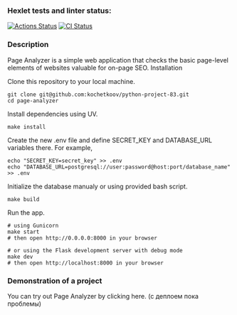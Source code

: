 ### Hexlet tests and linter status:
[![Actions Status](https://github.com/kochetkoov/python-project-83/actions/workflows/hexlet-check.yml/badge.svg)](https://github.com/kochetkoov/python-project-83/actions)
[![CI Status](https://github.com/kochetkoov/python-project-83/actions/workflows/ci.yml/badge.svg)](https://github.com/kochetkoov/python-project-83/actions)

### Description

Page Analyzer is a simple web application that checks the basic page-level elements of websites valuable for on-page SEO.
Installation

Clone this repository to your local machine.
```
git clone git@github.com:kochetkoov/python-project-83.git
cd page-analyzer
```

Install dependencies using UV.
```
make install
```

Create the new .env file and define SECRET_KEY and DATABASE_URL variables there. For example,
```
echo "SECRET_KEY=secret_key" >> .env
echo "DATABASE_URL=postgresql://user:password@host:port/database_name" >> .env
```
Initialize the database manualy or using provided bash script.
```
make build
```
Run the app.
```
# using Gunicorn
make start
# then open http://0.0.0.0:8000 in your browser

# or using the Flask development server with debug mode
make dev
# then open http://localhost:8000 in your browser
```

### Demonstration of a project
You can try out Page Analyzer by clicking here. (с деплоем пока проблемы)